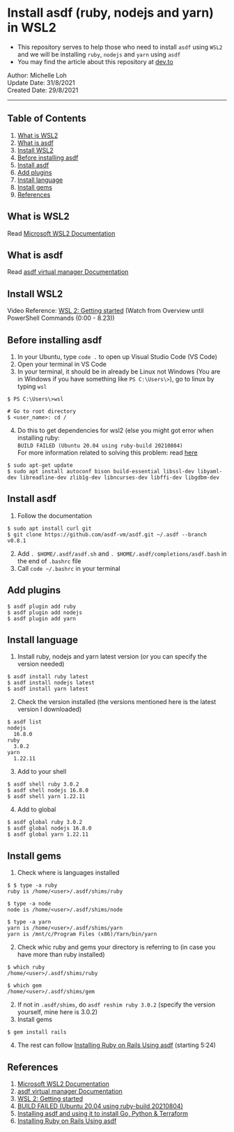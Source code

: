 # Install asdf (ruby, nodejs and yarn) in WSL2
- This repository serves to help those who need to install `asdf` using `WSL2` and we will be installing `ruby`, `nodejs` and `yarn` using `asdf`
- You may find the article about this repository at [dev.to](https://dev.to/michellelwt/install-asdf-ruby-nodejs-and-yarn-in-wsl2-207o)

Author: Michelle Loh <br>
Update Date: 31/8/2021 <br>
Created Date: 29/8/2021 <br>

---
## Table of Contents
1. [What is WSL2](https://github.com/Michelle-Lohwt/asdf-install-wsl2#what-is-wsl2)
2. [What is asdf](https://github.com/Michelle-Lohwt/asdf-install-wsl2#what-is-asdf)
3. [Install WSL2](https://github.com/Michelle-Lohwt/asdf-install-wsl2#install-wsl2)
4. [Before installing asdf](https://github.com/Michelle-Lohwt/asdf-install-wsl2#before-installing-asdf)
5. [Install asdf](https://github.com/Michelle-Lohwt/asdf-install-wsl2#install-wsl2)
6. [Add plugins](https://github.com/Michelle-Lohwt/asdf-install-wsl2#add-plugins)
7. [Install language](https://github.com/Michelle-Lohwt/asdf-install-wsl2#add-plugins)
8. [Install gems](https://github.com/Michelle-Lohwt/asdf-install-wsl2#install-gems)
9. [References](https://github.com/Michelle-Lohwt/asdf-install-wsl2#install-gems)

## What is WSL2
Read [Microsoft WSL2 Documentation](https://docs.microsoft.com/en-us/windows/wsl/install-win10)

## What is asdf
Read [asdf virtual manager Documentation](http://asdf-vm.com/)

## Install WSL2
Video Reference: [WSL 2: Getting started](https://www.youtube.com/watch?v=_fntjriRe48&t=704s) (Watch from Overview until PowerShell Commands (0:00 - 8.23))

## Before installing asdf
1. In your Ubuntu, type `code .` to open up Visual Studio Code (VS Code)
2. Open your terminal in VS Code
3. In your terminal, it should be in already be Linux not Windows (You are in Windows if you have something like `PS C:\Users\>`), go to linux by typing `wsl`
```
$ PS C:\Users\>wsl

# Go to root directory
$ <user_name>: cd /
```
4. Do this to get dependencies for wsl2 (else you might got error when installing ruby: <br>
`BUILD FAILED (Ubuntu 20.04 using ruby-build 20210804)`<br>
For more information related to solving this problem: read [here](https://discuss.rubyonrails.org/t/installing-rails-on-ubuntu-20-04-showing-build-failed-error/75642/4)
```
$ sudo apt-get update
$ sudo apt install autoconf bison build-essential libssl-dev libyaml-dev libreadline-dev zlib1g-dev libncurses-dev libffi-dev libgdbm-dev
```

## Install asdf
1. Follow the documentation
```
$ sudo apt install curl git
$ git clone https://github.com/asdf-vm/asdf.git ~/.asdf --branch v0.8.1
```
2. Add `. $HOME/.asdf/asdf.sh` and `. $HOME/.asdf/completions/asdf.bash` in the end of `.bashrc` file
3. Call `code ~/.bashrc` in your terminal

## Add plugins
```
$ asdf plugin add ruby
$ asdf plugin add nodejs
$ asdf plugin add yarn
```

## Install language
1. Install ruby, nodejs and yarn latest version (or you can specify the version needed)
```
$ asdf install ruby latest
$ asdf install nodejs latest
$ asdf install yarn latest
```
2. Check the version installed (the versions mentioned here is the latest version I downloaded)
```
$ asdf list
nodejs
  16.8.0
ruby
  3.0.2
yarn
  1.22.11
```
3. Add to your shell
```
$ asdf shell ruby 3.0.2
$ asdf shell nodejs 16.8.0
$ asdf shell yarn 1.22.11
```
4. Add to global
```
$ asdf global ruby 3.0.2
$ asdf global nodejs 16.8.0
$ asdf global yarn 1.22.11
```

## Install gems
1. Check where is languages installed
```
$ $ type -a ruby
ruby is /home/<user>/.asdf/shims/ruby

$ type -a node
node is /home/<user>/.asdf/shims/node

$ type -a yarn
yarn is /home/<user>/.asdf/shims/yarn
yarn is /mnt/c/Program Files (x86)/Yarn/bin/yarn
```
2. Check whic ruby and gems your directory is referring to (in case you have more than ruby installed)
```
$ which ruby
/home/<user>/.asdf/shims/ruby

$ which gem
/home/<user>/.asdf/shims/gem
```
2. If not in `.asdf/shims`, do `asdf reshim ruby 3.0.2` (specify the version yourself, mine here is 3.0.2)
3. Install gems
```
$ gem install rails
```
4. The rest can follow [Installing Ruby on Rails Using asdf](https://www.youtube.com/watch?v=Ji2jhj7t0bk&t=317s) (starting 5:24)

## References
1. [Microsoft WSL2 Documentation](https://docs.microsoft.com/en-us/windows/wsl/install-win10)
2. [asdf virtual manager Documentation](http://asdf-vm.com/)
3. [WSL 2: Getting started](https://www.youtube.com/watch?v=_fntjriRe48&t=704s)
4. [BUILD FAILED (Ubuntu 20.04 using ruby-build 20210804)](https://discuss.rubyonrails.org/t/installing-rails-on-ubuntu-20-04-showing-build-failed-error/75642/4)
5. [Installing asdf and using it to install Go, Python & Terraform](https://www.youtube.com/watch?v=njM3-eejlho)
6. [Installing Ruby on Rails Using asdf](https://www.youtube.com/watch?v=Ji2jhj7t0bk&t=317s)
